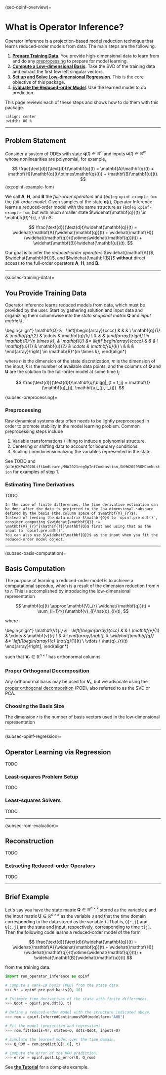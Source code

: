 (sec-opinf-overview)=
# What is Operator Inference?

Operator Inference is a projection-based model reduction technique that learns reduced-order models from data.
The main steps are the following.

1. [**Prepare Training Data**](subsec-training-data). You provide high-dimensional data to learn from and do any [preprocessing](subsec-preprocessing) to prepare for model learning.
2. [**Compute a Low-dimensional Basis**](subsec-basis-computation). Take the SVD of the training data and extract the first few left singular vectors.
3. [**Set up and Solve Low-dimensional Regression**](subsec-opinf-regression). This is the core objective of this package.
4. [**Evaluate the Reduced-order Model**](subsec-rom-evaluation). Use the learned model to do prediction.

This page reviews each of these steps and shows how to do them with this package.

```{image} ../../images/opinf-summary-cropped.svg
:align: center
:width: 80 %
```

---

## Problem Statement

Consider a system of ODEs with state $\mathbf{q}(t)\in\mathbb{R}^{n}$ and inputs $\mathbf{u}(t)\in\mathbb{R}^{m}$ whose nonlinearities are polynomial, for example,

$$
    \frac{\text{d}}{\text{d}t}\mathbf{q}(t)
    = \mathbf{A}\mathbf{q}(t)
    + \mathbf{H}(\mathbf{q}(t)\otimes\mathbf{q}(t))
    + \mathbf{B}\mathbf{u}(t).
$$ (eq:opinf-example-fom)

We call $\mathbf{A}$, $\mathbf{H}$, and $\mathbf{B}$ the _full-order operators_ and {eq}`eq:opinf-example-fom` the _full-order model_.
Given samples of the state $\mathbf{q}(t)$, Operator Inference learns a reduced-order model with the same structure as {eq}`eq:opinf-example-fom`, but with much smaller state $\widehat{\mathbf{q}}(t) \in \mathbb{R}^{r}, r \ll n$:

$$
    \frac{\text{d}}{\text{d}t}\widehat{\mathbf{q}}(t)
    = \widehat{\mathbf{A}}\widehat{\mathbf{q}}(t)
    + \widehat{\mathbf{H}}(\widehat{\mathbf{q}}(t)\otimes\widehat{\mathbf{q}}(t))
    + \widehat{\mathbf{B}}\widehat{\mathbf{u}}(t).
$$

Our goal is to infer the _reduced-order operators_ $\widehat{\mathbf{A}}$, $\widehat{\mathbf{H}}$, and $\widehat{\mathbf{B}}$ **without** direct access to the full-order operators $\mathbf{A}$, $\mathbf{H}$, and $\mathbf{B}$.

---

(subsec-training-data)=
## You Provide Training Data

Operator Inference learns reduced models from data, which must be provided by the user.
Start by gathering solution and input data and organizing them columnwise into the _state snapshot matrix_ $\mathbf{Q}$ and _input matrix_ $\mathbf{U}$,

\begin{align*}
    \mathbf{Q}
    &= \left[\begin{array}{cccc}
        & & & \\
        \mathbf{q}_{1} & \mathbf{q}_{2} & \cdots & \mathbf{q}_{k}
        \\ & & &
    \end{array}\right]
    \in \mathbb{R}^{n \times k},
    &
    \mathbf{U}
    &= \left[\begin{array}{cccc}
        & & & \\
        \mathbf{u}_{1} & \mathbf{u}_{2} & \cdots & \mathbf{u}_{k}
        \\ & & &
    \end{array}\right]
    \in \mathbb{R}^{m \times k},
\end{align*}

where $n$ is the dimension of the state discretization, $m$ is the dimension of the input, $k$ is the number of available data points, and the columns of $\mathbf{Q}$ and $\mathbf{U}$ are the solution to the full-order model at some time $t_j$:

$$
    \frac{\text{d}}{\text{d}t}\mathbf{q}\bigg|_{t = t_j}
    = \mathbf{f}(\mathbf{q}_{j}, \mathbf{u}_{j}, t_{j}).
$$

(subsec-preprocessing)=
### Preprocessing

Raw dynamical systems data often needs to be lightly preprocessed in order to promote stability in the model learning problem.
Common preprocessing steps include
1. Variable transformations / lifting to induce a polynomial structure.
2. Centering or shifting data to account for boundary conditions.
3. Scaling / nondimensionalizing the variables represented in the state.

See TODO
and {cite}`QKPW2020LiftAndLearn,MHW2021regOpInfCombustion,SKHW2020ROMCombustion` for examples of step 1.

### Estimating Time Derivatives

TODO

```{tip}
In the case of finite differences, the time derivative estimation can be done after the data is projected to the low-dimensional subspace defined by the basis (the column space of $\mathbf{V}_{r}$).
Instead of feeding the data matrix $\mathbf{Q}$ to `opinf.pre.ddt()`, consider computing $\widehat{\mathbf{Q}} := \mathbf{V}_{r}^{\mathsf{T}}\mathbf{Q}$ first and using that as the input to `opinf.pre.ddt()`.
You can also use $\widehat{\mathbf{Q}}$ as the input when you fit the reduced-order model object.
```

---

(subsec-basis-computation)=
## Basis Computation

The purpose of learning a reduced-order model is to achieve a computational speedup, which is a result of the dimension reduction from $n$ to $r$.
This is accomplished by introducing the low-dimensional representation

$$
    \mathbf{q}(t)
    \approx \mathbf{V}_{r} \widehat{\mathbf{q}}(t)
    = \sum_{i=1}^{r}\mathbf{v}_{i}\hat{q}_{i}(t),
$$

where

\begin{align*}
    \mathbf{V}_{r}
    &= \left[\begin{array}{ccc}
        & & \\
        \mathbf{v}_{1} & \cdots & \mathbf{v}_{r}
        \\ & &
    \end{array}\right],
    &
    \widehat{\mathbf{q}}
    &= \left[\begin{array}{c}
        \hat{q}_{1}(t) \\ \vdots \\ \hat{q}_{r}(t)
    \end{array}\right],
\end{align*}

such that $\mathbf{V}_{r} \in \mathbb{R}^{n \times r}$ has orthonormal columns.

### Proper Orthogonal Decomposition

Any orthonormal basis may be used for $\mathbf{V}_{r}$, but we advocate using the [proper orthogonal decomposition](https://en.wikipedia.org/wiki/Proper_orthogonal_decomposition) (POD), also referred to as the SVD or PCA.

### Choosing the Basis Size

The dimension $r$ is the number of basis vectors used in the low-dimensional representation

---

(subsec-opinf-regression)=
## Operator Learning via Regression

TODO

### Least-squares Problem Setup

TODO

### Least-squares Solvers

TODO

---

(subsec-rom-evaluation)=
## Reconstruction

TODO

### Extracting Reduced-order Operators

TODO

---

## Brief Example

Let's say you have the state matrix $\mathbf{Q}\in\mathbb{R}^{n\times k}$ stored as the variable `Q` and the input matrix $\mathbf{U}\in\mathbb{R}^{n\times k}$ as the variable `U` and that the time domain corresponding to the data stored as the variable `t`.
That is, `Q[:,j]` and `U[:,j]` are the state and input, respectively, corresponding to time `t[j]`.
Then the following code learns a reduced-order model of the form

$$
    \frac{\text{d}}{\text{d}t}\widehat{\mathbf{q}}(t)
    = \widehat{\mathbf{A}}\widehat{\mathbf{q}}(t)
    + \widehat{\mathbf{H}}(\widehat{\mathbf{q}}(t)\otimes\widehat{\mathbf{q}}(t))
    + \widehat{\mathbf{B}}\widehat{\mathbf{u}}(t)
$$

from the training data.

```python
import rom_operator_inference as opinf

# Compute a rank-10 basis (POD) from the state data.
>>> Vr = opinf.pre.pod_basis(Q, 10)

# Estimate time derivatives of the state with finite differences.
>>> Qdot = opinf.pre.ddt(Q, t)

# Define a reduced-order model with the structure indicated above.
>>> rom = opinf.InferredContinuousROM(modelform="AHB")

# Fit the model (projection and regression).
>>> rom.fit(basis=Vr, states=Q, ddts=Qdot, inputs=U)

# Simulate the learned model over the time domain.
>>> Q_ROM = rom.predict(Q[:,0], t)

# Compute the error of the ROM prediction.
>>> error = opinf.post.Lp_error(Q, Q_rom)
```

See [**the Tutorial**](sec-tutorial) for a complete example.
